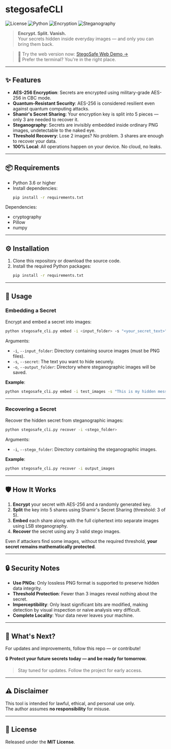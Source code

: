 # stegosafeCLI

![License](https://img.shields.io/badge/License-MIT-green)
![Python](https://img.shields.io/badge/Python-3.6%2B-blue)
![Encryption](https://img.shields.io/badge/Encryption-AES--256-critical)
![Steganography](https://img.shields.io/badge/Steganography-LSB-important)

> **Encrypt. Split. Vanish.**  
> Your secrets hidden inside everyday images — and only you can bring them back.


> 🧪 Try the web version now: [StegoSafe Web Demo →](https://stegosafe.com/demo/)  
> 🧰 Prefer the terminal? You're in the right place.

---

## ✨ Features

- **AES-256 Encryption**: Secrets are encrypted using military-grade AES-256 in CBC mode.
- **Quantum-Resistant Security**: AES-256 is considered resilient even against quantum computing attacks.
- **Shamir's Secret Sharing**: Your encryption key is split into 5 pieces — only 3 are needed to recover it.
- **Steganography**: Secrets are invisibly embedded inside ordinary PNG images, undetectable to the naked eye.
- **Threshold Recovery**: Lose 2 images? No problem. 3 shares are enough to recover your data.
- **100% Local**: All operations happen on your device. No cloud, no leaks.

---

## 📦 Requirements

- Python 3.6 or higher
- Install dependencies:
  ```bash
  pip install -r requirements.txt
  ```

Dependencies:
- cryptography
- Pillow
- numpy

---

## ⚙️ Installation

1. Clone this repository or download the source code.
2. Install the required Python packages:
   ```bash
   pip install -r requirements.txt
   ```

---

## 🚀 Usage

### Embedding a Secret

Encrypt and embed a secret into images:

```bash
python stegosafe_cli.py embed -i <input_folder> -s "<your_secret_text>" -o <output_folder>
```

Arguments:
- `-i`, `--input_folder`: Directory containing source images (must be PNG files).
- `-s`, `--secret`: The text you want to hide securely.
- `-o`, `--output_folder`: Directory where steganographic images will be saved.

**Example**:
```bash
python stegosafe_cli.py embed -i test_images -s "This is my hidden message" -o output_images
```

---

### Recovering a Secret

Recover the hidden secret from steganographic images:

```bash
python stegosafe_cli.py recover -i <stego_folder>
```

Arguments:
- `-i`, `--stego_folder`: Directory containing the steganographic images.

**Example**:
```bash
python stegosafe_cli.py recover -i output_images
```

---

## 🛡️ How It Works

1. **Encrypt** your secret with AES-256 and a randomly generated key.
2. **Split** the key into 5 shares using Shamir's Secret Sharing (threshold: 3 of 5).
3. **Embed** each share along with the full ciphertext into separate images using LSB steganography.
4. **Recover** the secret using any 3 valid stego images.

Even if attackers find some images, without the required threshold, **your secret remains mathematically protected**.

---

## 🔒 Security Notes

- **Use PNGs**: Only lossless PNG format is supported to preserve hidden data integrity.
- **Threshold Protection**: Fewer than 3 images reveal nothing about the secret.
- **Imperceptibility**: Only least significant bits are modified, making detection by visual inspection or naive analysis very difficult.
- **Complete Locality**: Your data never leaves your machine.

---

## 🚀 What's Next?

For updates and improvements, follow this repo — or contribute!

🔒 **Protect your future secrets today — and be ready for tomorrow.**

> Stay tuned for updates. Follow the project for early access.

---

## ⚠️ Disclaimer

This tool is intended for lawful, ethical, and personal use only.  
The author assumes **no responsibility** for misuse.

---

## 📜 License

Released under the **MIT License**.
